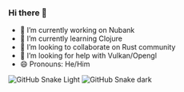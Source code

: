 ### Hi there 👋

<!--
**jerielverissimo/jerielverissimo** is a ✨ _special_ ✨ repository because its `README.md` (this file) appears on your GitHub profile.

Here are some ideas to get you started:
-->
- 🔭 I’m currently working on Nubank
- 🌱 I’m currently learning Clojure
- 👯 I’m looking to collaborate on Rust community
- 🤔 I’m looking for help with Vulkan/Opengl
- 😄 Pronouns: He/Him

![GitHub Snake Light](https://github.com/jerielverissimo/jerielverissimo/blob/output/github-snake.svg#gh-light-mode-only)
![GitHub Snake dark](https://github.com/jerielverissimo/jerielverissimo/blob/output/github-snake-dark.svg#gh-dark-mode-only)
